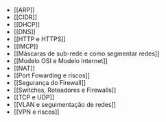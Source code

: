 
- [[ARP]]
- [[CIDR]]
- [[DHCP]]
- [[DNS]]
- [[HTTP e HTTPS]]
- [[IMCP]]
- [[Máscaras de sub-rede e como segmentar redes]]
- [[Modelo OSI e Modelo Internet]]
- [[NAT]]
- [[Port Fowarding e riscos]]
- [[Segurança do Firewall]]
- [[Switches, Roteadores e Firewalls]]
- [[TCP e UDP]]
- [[VLAN e seguimentação de redes]]
- [[VPN e riscos]]